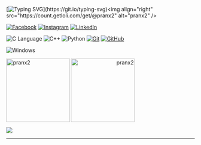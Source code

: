 [![Typing SVG](https://readme-typing-svg.demolab.com?font=Fira+Code&pause=1000&center=true&random=false&width=435&lines=WELCOME+TO+PRANTO'S+GITHUB+PROFILE!)](https://git.io/typing-svg)<img  align="right" src="https://count.getloli.com/get/@pranx2" alt="pranx2" />

[![Facebook](https://img.shields.io/badge/Facebook-%231877F2.svg?style=for-the-badge&logo=Facebook&logoColor=white)](https://www.facebook.com/im.pranX)
[![Instagram](https://img.shields.io/badge/Instagram-%23E4405F.svg?style=for-the-badge&logo=Instagram&logoColor=white)](https://www.instagram.com/im.pranx/)
[![LinkedIn](https://img.shields.io/badge/linkedin-%230077B5.svg?style=for-the-badge&logo=linkedin&logoColor=white)](https://www.linkedin.com/in/prantoinfo/)


![C Language](https://img.shields.io/badge/c-%2300599C.svg?style=for-the-badge&logo=c&logoColor=white)
![C++](https://img.shields.io/badge/c++-%2300599C.svg?style=for-the-badge&logo=c%2B%2B&logoColor=white)
![Python](https://img.shields.io/badge/python-3670A0?style=for-the-badge&logo=python&logoColor=ffdd54)
[![Git](https://img.shields.io/badge/git-%23F05033.svg?style=for-the-badge&logo=git&logoColor=white)](https://github.com/pranx2)
[![GitHub](https://img.shields.io/badge/github-%23121011.svg?style=for-the-badge&logo=github&logoColor=white)](https://github.com/pranx2)


![Windows](https://img.shields.io/badge/Windows-0078D6?style=for-the-badge&logo=windows&logoColor=white)


<p><a> <img align="left" width="" height="170" src="https://github-readme-stats.vercel.app/api/top-langs?username=pranx2&show_icons=true&theme=tokyonight&locale=en&layout=compact" alt="pranx2"/> <a align = "right"<a><img width="" height="170" src="https://github-readme-streak-stats.herokuapp.com/?user=pranx2&theme=dark" alt="pranx2"/></a></p>
<!--START_SECTION:waka-->

<!--END_SECTION:waka--> 
<!--START_SECTION:-->
[![](https://github-readme-activity-graph.vercel.app/graph?username=pranx2&theme=react-dark)](https://github.com/pranx2/github-readme-activity-graph)

<!--END_SECTION:--> 
---

